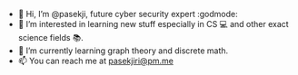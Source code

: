 - 👋 Hi, I’m @pasekji, future cyber security expert :godmode:
- 👀 I’m interested in learning new stuff especially in CS :computer: and other exact science fields :books:. 
- 🌱 I’m currently learning graph theory and discrete math. 
- 📫 You can reach me at pasekjiri@pm.me
